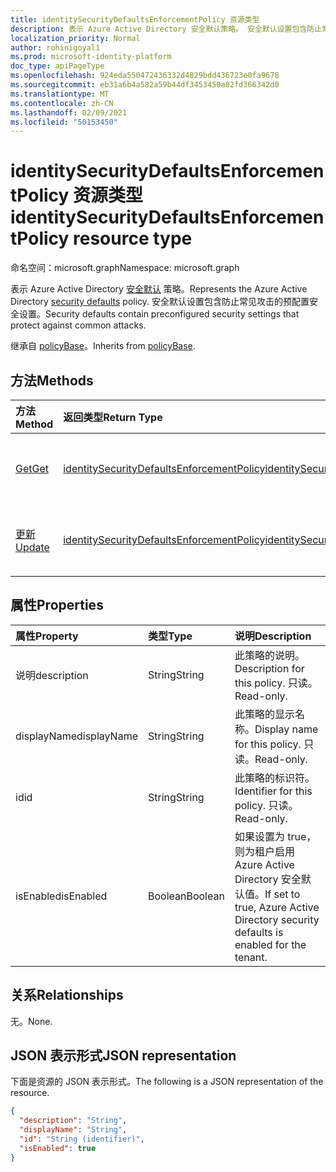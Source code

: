 ```yaml
---
title: identitySecurityDefaultsEnforcementPolicy 资源类型
description: 表示 Azure Active Directory 安全默认策略。 安全默认设置包含防止常见攻击的预配置安全设置。
localization_priority: Normal
author: rohinigoyal1
ms.prod: microsoft-identity-platform
doc_type: apiPageType
ms.openlocfilehash: 924eda550472436332d4829bdd436723e0fa9678
ms.sourcegitcommit: eb31a6b4a582a59b44df3453450a82fd366342d0
ms.translationtype: MT
ms.contentlocale: zh-CN
ms.lasthandoff: 02/09/2021
ms.locfileid: "50153450"
---
```

# <a name="identitysecuritydefaultsenforcementpolicy-resource-type"></a><span data-ttu-id="2ad2e-104">identitySecurityDefaultsEnforcementPolicy 资源类型</span><span class="sxs-lookup"><span data-stu-id="2ad2e-104">identitySecurityDefaultsEnforcementPolicy resource type</span></span>

<span data-ttu-id="2ad2e-105">命名空间：microsoft.graph</span><span class="sxs-lookup"><span data-stu-id="2ad2e-105">Namespace: microsoft.graph</span></span>

<span data-ttu-id="2ad2e-106">表示 Azure Active Directory [安全默认](/azure/active-directory/fundamentals/concept-fundamentals-security-defaults) 策略。</span><span class="sxs-lookup"><span data-stu-id="2ad2e-106">Represents the Azure Active Directory [security defaults](/azure/active-directory/fundamentals/concept-fundamentals-security-defaults) policy.</span></span> <span data-ttu-id="2ad2e-107">安全默认设置包含防止常见攻击的预配置安全设置。</span><span class="sxs-lookup"><span data-stu-id="2ad2e-107">Security defaults contain preconfigured security settings that protect against common attacks.</span></span>

<span data-ttu-id="2ad2e-108">继承自 [policyBase](../resources/policybase.md)。</span><span class="sxs-lookup"><span data-stu-id="2ad2e-108">Inherits from [policyBase](../resources/policybase.md).</span></span>

## <a name="methods"></a><span data-ttu-id="2ad2e-109">方法</span><span class="sxs-lookup"><span data-stu-id="2ad2e-109">Methods</span></span>

| <span data-ttu-id="2ad2e-110">方法</span><span class="sxs-lookup"><span data-stu-id="2ad2e-110">Method</span></span>       | <span data-ttu-id="2ad2e-111">返回类型</span><span class="sxs-lookup"><span data-stu-id="2ad2e-111">Return Type</span></span> | <span data-ttu-id="2ad2e-112">说明</span><span class="sxs-lookup"><span data-stu-id="2ad2e-112">Description</span></span> |
|:-------------|:------------|:------------|
| [<span data-ttu-id="2ad2e-113">Get</span><span class="sxs-lookup"><span data-stu-id="2ad2e-113">Get</span></span>](../api/identitysecuritydefaultsenforcementpolicy-get.md) | [<span data-ttu-id="2ad2e-114">identitySecurityDefaultsEnforcementPolicy</span><span class="sxs-lookup"><span data-stu-id="2ad2e-114">identitySecurityDefaultsEnforcementPolicy</span></span>](identitysecuritydefaultsenforcementpolicy.md) | <span data-ttu-id="2ad2e-115">读取 **identitySecurityDefaultsEnforcementPolicy 对象** 的属性。</span><span class="sxs-lookup"><span data-stu-id="2ad2e-115">Read the properties of an **identitySecurityDefaultsEnforcementPolicy** object.</span></span> |
| [<span data-ttu-id="2ad2e-116">更新</span><span class="sxs-lookup"><span data-stu-id="2ad2e-116">Update</span></span>](../api/identitysecuritydefaultsenforcementpolicy-update.md) | [<span data-ttu-id="2ad2e-117">identitySecurityDefaultsEnforcementPolicy</span><span class="sxs-lookup"><span data-stu-id="2ad2e-117">identitySecurityDefaultsEnforcementPolicy</span></span>](identitysecuritydefaultsenforcementpolicy.md) | <span data-ttu-id="2ad2e-118">更新 **identitySecurityDefaultsEnforcementPolicy** 对象。</span><span class="sxs-lookup"><span data-stu-id="2ad2e-118">Update an **identitySecurityDefaultsEnforcementPolicy** object.</span></span> |

## <a name="properties"></a><span data-ttu-id="2ad2e-119">属性</span><span class="sxs-lookup"><span data-stu-id="2ad2e-119">Properties</span></span>

| <span data-ttu-id="2ad2e-120">属性</span><span class="sxs-lookup"><span data-stu-id="2ad2e-120">Property</span></span>     | <span data-ttu-id="2ad2e-121">类型</span><span class="sxs-lookup"><span data-stu-id="2ad2e-121">Type</span></span>        | <span data-ttu-id="2ad2e-122">说明</span><span class="sxs-lookup"><span data-stu-id="2ad2e-122">Description</span></span> |
|:-------------|:------------|:------------|
|<span data-ttu-id="2ad2e-123">说明</span><span class="sxs-lookup"><span data-stu-id="2ad2e-123">description</span></span>|<span data-ttu-id="2ad2e-124">String</span><span class="sxs-lookup"><span data-stu-id="2ad2e-124">String</span></span>|<span data-ttu-id="2ad2e-125">此策略的说明。</span><span class="sxs-lookup"><span data-stu-id="2ad2e-125">Description for this policy.</span></span> <span data-ttu-id="2ad2e-126">只读。</span><span class="sxs-lookup"><span data-stu-id="2ad2e-126">Read-only.</span></span>|
|<span data-ttu-id="2ad2e-127">displayName</span><span class="sxs-lookup"><span data-stu-id="2ad2e-127">displayName</span></span>|<span data-ttu-id="2ad2e-128">String</span><span class="sxs-lookup"><span data-stu-id="2ad2e-128">String</span></span>|<span data-ttu-id="2ad2e-129">此策略的显示名称。</span><span class="sxs-lookup"><span data-stu-id="2ad2e-129">Display name for this policy.</span></span> <span data-ttu-id="2ad2e-130">只读。</span><span class="sxs-lookup"><span data-stu-id="2ad2e-130">Read-only.</span></span>|
|<span data-ttu-id="2ad2e-131">id</span><span class="sxs-lookup"><span data-stu-id="2ad2e-131">id</span></span>|<span data-ttu-id="2ad2e-132">String</span><span class="sxs-lookup"><span data-stu-id="2ad2e-132">String</span></span>|<span data-ttu-id="2ad2e-133">此策略的标识符。</span><span class="sxs-lookup"><span data-stu-id="2ad2e-133">Identifier for this policy.</span></span> <span data-ttu-id="2ad2e-134">只读。</span><span class="sxs-lookup"><span data-stu-id="2ad2e-134">Read-only.</span></span>|
|<span data-ttu-id="2ad2e-135">isEnabled</span><span class="sxs-lookup"><span data-stu-id="2ad2e-135">isEnabled</span></span>|<span data-ttu-id="2ad2e-136">Boolean</span><span class="sxs-lookup"><span data-stu-id="2ad2e-136">Boolean</span></span>|<span data-ttu-id="2ad2e-137">如果设置为 true，则为租户启用 Azure Active Directory 安全默认值。</span><span class="sxs-lookup"><span data-stu-id="2ad2e-137">If set to true, Azure Active Directory security defaults is enabled for the tenant.</span></span>|

## <a name="relationships"></a><span data-ttu-id="2ad2e-138">关系</span><span class="sxs-lookup"><span data-stu-id="2ad2e-138">Relationships</span></span>

<span data-ttu-id="2ad2e-139">无。</span><span class="sxs-lookup"><span data-stu-id="2ad2e-139">None.</span></span>

## <a name="json-representation"></a><span data-ttu-id="2ad2e-140">JSON 表示形式</span><span class="sxs-lookup"><span data-stu-id="2ad2e-140">JSON representation</span></span>

<span data-ttu-id="2ad2e-141">下面是资源的 JSON 表示形式。</span><span class="sxs-lookup"><span data-stu-id="2ad2e-141">The following is a JSON representation of the resource.</span></span>

<!-- {
  "blockType": "resource",
  "optionalProperties": [

  ],
  "@odata.type": "microsoft.graph.identitySecurityDefaultsEnforcementPolicy",
  "keyProperty": "id"
}-->

```json
{
  "description": "String",
  "displayName": "String",
  "id": "String (identifier)",
  "isEnabled": true
}
```

<!-- uuid: 16cd6b66-4b1a-43a1-adaf-3a886856ed98
2019-02-04 14:57:30 UTC -->
<!-- {
  "type": "#page.annotation",
  "description": "identitySecurityDefaultsEnforcementPolicy resource",
  "keywords": "",
  "section": "documentation",
  "tocPath": ""
}-->